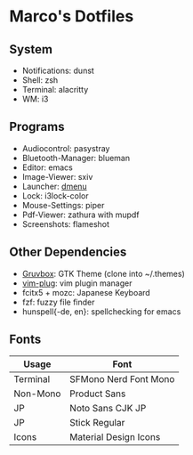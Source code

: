 # Marco's Dotfiles

## System

+ Notifications: dunst
+ Shell: zsh
+ Terminal: alacritty
+ WM: i3

## Programs

+ Audiocontrol: pasystray
+ Bluetooth-Manager: blueman
+ Editor: emacs
+ Image-Viewer: sxiv
+ Launcher: [dmenu](https://github.com/crammk/dmenu)
+ Lock: i3lock-color
+ Mouse-Settings: piper
+ Pdf-Viewer: zathura with mupdf
+ Screenshots: flameshot

## Other Dependencies
+ [Gruvbox](https://github.com/hargonix/Pop-gruvbox/): GTK Theme (clone into ~/.themes)
+ [vim-plug](https://github.com/junegunn/vim-plug): vim plugin manager
+ fcitx5 + mozc: Japanese Keyboard
+ fzf: fuzzy file finder
+ hunspell{-de, en}: spellchecking for emacs

## Fonts
| Usage    | Font                  |
| -------- | --------------------- |
| Terminal | SFMono Nerd Font Mono |
| Non-Mono | Product Sans          |
| JP       | Noto Sans CJK JP      |
| JP       | Stick Regular         |
| Icons    | Material Design Icons |
